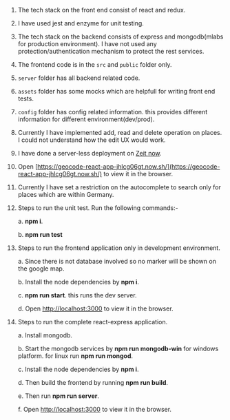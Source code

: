 1. The tech stack on the front end consist of react and redux.
2. I have used jest and enzyme for unit testing.
3. The tech stack on the backend consists of express and mongodb(mlabs for production environment). I have not used any protection/authentication mechanism to protect the rest services.
4. The frontend code is in the `src` and `public` folder only.
5. `server` folder has all backend related code.
6. `assets` folder has some mocks which are helpfull for writing front end tests.
7. `config` folder has config related information. this provides different information for different environment(dev/prod).
8. Currently I have implemented add, read and delete operation on places. I could not understand how the edit UX would work.
9. I have done a server-less deployment on [Zeit now](https://zeit.co/now). 
10. Open [https://geocode-react-app-jhlcg06gt.now.sh/](https://geocode-react-app-jhlcg06gt.now.sh/) to view it in the browser.
11. Currently I have set a restriction on the autocomplete to search only for places which are within Germany.

12. Steps to run the unit test. Run the following commands:-
    
    a. **npm i**.
    
    b. **npm run test**

13. Steps to run the frontend application only in development environment.

    a. Since there is not database involved so no marker will be shown on the google map.
    
    b. Install the node dependencies by **npm i**.
    
    c. **npm run start**. this runs the dev server.
    
    d. Open [http://localhost:3000](http://localhost:3000) to view it in the browser.

14. Steps to run the complete react-express application.

    a. Install mongodb.
    
    b. Start the mongodb services by **npm run mongodb-win** for windows platform. for linux run **npm run mongod**.
    
    c. Install the node dependencies by **npm i**. 
    
    d. Then build the frontend by running **npm run build**.
    
    e. Then run **npm run server**.
    
    f. Open [http://localhost:3000](http://localhost:3000) to view it in the browser.
    
    

